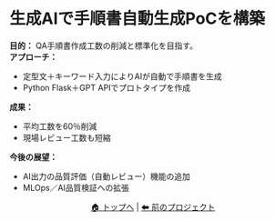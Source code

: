 # 生成AIで手順書自動生成PoCを構築

**目的：** QA手順書作成工数の削減と標準化を目指す。  
**アプローチ：**
- 定型文＋キーワード入力によりAIが自動で手順書を生成  
- Python Flask＋GPT APIでプロトタイプを作成  

**成果：**
- 平均工数を60％削減  
- 現場レビュー工数も短縮  

**今後の展望：**
- AI出力の品質評価（自動レビュー）機能の追加  
- MLOps／AI品質検証への拡張  

<p align="center">
  <a href="../index.md">🏠 トップへ</a> |
  <a href="vba-tool.md">⬅ 前のプロジェクト</a>
</p>
